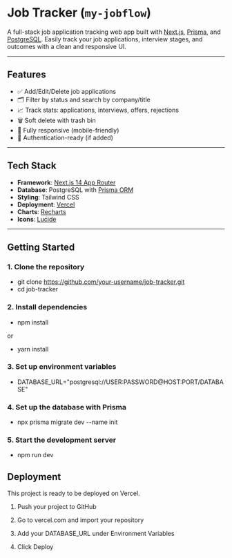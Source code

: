 # Job Tracker (`my-jobflow`)

A full-stack job application tracking web app built with [Next.js](https://nextjs.org), [Prisma](https://www.prisma.io/), and [PostgreSQL](https://www.postgresql.org/). Easily track your job applications, interview stages, and outcomes with a clean and responsive UI.

---

## Features

- ✅ Add/Edit/Delete job applications
- 🗂 Filter by status and search by company/title
- 📈 Track stats: applications, interviews, offers, rejections
- 🗑 Soft delete with trash bin
- 📱 Fully responsive (mobile-friendly)
- 🔐 Authentication-ready (if added)

---

## Tech Stack

- **Framework**: [Next.js 14 App Router](https://nextjs.org/docs/app)
- **Database**: PostgreSQL with [Prisma ORM](https://www.prisma.io/)
- **Styling**: Tailwind CSS
- **Deployment**: [Vercel](https://vercel.com)
- **Charts**: [Recharts](https://recharts.org/)
- **Icons**: [Lucide](https://lucide.dev)

---

## Getting Started

### 1. Clone the repository

- git clone https://github.com/your-username/job-tracker.git
- cd job-tracker

### 2. Install dependencies

- npm install

or

- yarn install

### 3. Set up environment variables

- DATABASE_URL="postgresql://USER:PASSWORD@HOST:PORT/DATABASE"

### 4. Set up the database with Prisma

- npx prisma migrate dev --name init

### 5. Start the development server

- npm run dev

## Deployment

This project is ready to be deployed on Vercel.

1. Push your project to GitHub

2. Go to vercel.com and import your repository

3. Add your DATABASE_URL under Environment Variables

4. Click Deploy
